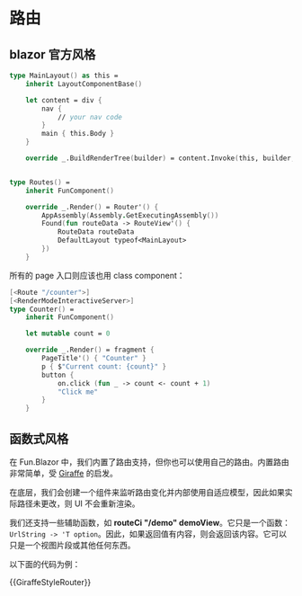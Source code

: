 # 路由

## blazor 官方风格

```fsharp
type MainLayout() as this =
    inherit LayoutComponentBase()

    let content = div {
        nav {
            // your nav code
        }
        main { this.Body }
    }

    override _.BuildRenderTree(builder) = content.Invoke(this, builder, 0) |> ignore


type Routes() =
    inherit FunComponent()

    override _.Render() = Router'() {
        AppAssembly(Assembly.GetExecutingAssembly())
        Found(fun routeData -> RouteView'() {
            RouteData routeData
            DefaultLayout typeof<MainLayout>
        })
    }
```

所有的 page 入口则应该也用 class component：

```fsharp
[<Route "/counter">]
[<RenderModeInteractiveServer>]
type Counter() =
    inherit FunComponent()

    let mutable count = 0

    override _.Render() = fragment {
        PageTitle'() { "Counter" }
        p { $"Current count: {count}" }
        button {
            on.click (fun _ -> count <- count + 1)
            "Click me"
        }
    }
```

## 函数式风格

在 Fun.Blazor 中，我们内置了路由支持，但你也可以使用自己的路由。内置路由非常简单，受 [Giraffe](https://github.com/giraffe-fsharp/Giraffe) 的启发。

在底层，我们会创建一个组件来监听路由变化并内部使用自适应模型，因此如果实际路径未更改，则 UI 不会重新渲染。

我们还支持一些辅助函数，如 **routeCi "/demo" demoView**。它只是一个函数：`UrlString -> 'T option`。因此，如果返回值有内容，则会返回该内容。它可以只是一个视图片段或其他任何东西。

以下面的代码为例：

{{GiraffeStyleRouter}}